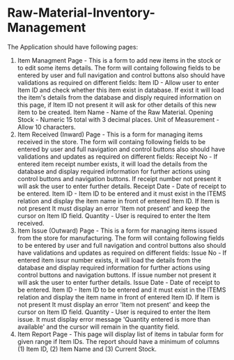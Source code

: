 # Raw-Material-Inventory-Management
The Application should have following pages:
1. Item Managment Page - This is a form to add new items in the stock or to edit some items details. The form will containg following fields to be entered by user and full navigation and control buttons also should have validations as required on different fields:
Item ID - Allow user to enter Item ID and check whether this item exist in database. If exist it will load the item's details from the database and disply required information on this page, if Item ID not present it will ask for other details of this new item to be created.
Item Name - Name of the Raw Material.
Opening Stock - Numeric 15 total with 3 decimal places.
Unit of Measurement - Allow 10 characters.
2. Item Received (Inward) Page - This is a form for managing items received in the store. The form will containg following fields to be entered by user and full navigation and control buttons also should have validations and updates as required on different fields:
Receipt No - If entered item receipt number exists, it will load the details from the database and display required information for further actions using control buttons and navigation buttons. If receipt number not present it will ask the user to enter further details.
Receipt Date - Date of receipt to be entered.
Item ID - Item ID to be entered and it must exist in the ITEMS relation and display the item name in front of entered Item ID. If Item is not present It must display an error 'Item not present' and keep the cursor on Item ID field.
Quantity - User is required to enter the Item received.
3. Item Issue (Outward) Page - This is a form for managing items issued from the store for manufacturing. The form will containg following fields to be entered by user and full navigation and control buttons also should have validations and updates as required on different fields:
Issue No - If entered item issur number exists, it will load the details from the database and display required information for further actions using control buttons and navigation buttons. If issue number not present it will ask the user to enter further details.
Issue Date - Date of receipt to be entered.
Item ID - Item ID to be entered and it must exist in the ITEMS relation and display the item name in front of entered Item ID. If Item is not present It must display an error 'Item not present' and keep the cursor on Item ID field.
Quantity - User is required to enter the Item issue. It must display error message 'Quantity entered is more than available' and the cursor will remain in the quantity field.
4. Item Report Page - This page will display list of items in tabular form for given range if Item IDs. The report should have a minimum of columns (1) Item ID, (2) Item Name and (3) Current Stock.
